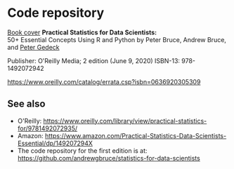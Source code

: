 # Code repository
[Book cover](/images/cover-small.jpg)
**Practical Statistics for Data Scientists:**  
50+ Essential Concepts Using R and Python
by Peter Bruce, Andrew Bruce, and [Peter Gedeck](https://www.amazon.com/Peter-Gedeck/e/B082BJZJKX/)

Publisher: O'Reilly Media; 2 edition (June 9, 2020)
ISBN-13: 978-1492072942

https://www.oreilly.com/catalog/errata.csp?isbn=0636920305309

## See also
- O'Reilly: https://www.oreilly.com/library/view/practical-statistics-for/9781492072935/
- Amazon: https://www.amazon.com/Practical-Statistics-Data-Scientists-Essential/dp/149207294X
- The code repository for the first edition is at: https://github.com/andrewgbruce/statistics-for-data-scientists
